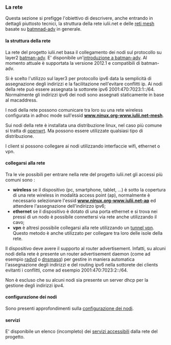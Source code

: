 ### La rete

Questa sezione si prefigge l'obiettivo di descrivere, anche entrando in dettagli piuttosto tecnici, la struttura della rete iulii.net e delle [reti mesh](http://it.wikipedia.org/wiki/Wireless_mesh_network "wireless mesh network su wikipedia") basate su [batmnad-adv](http://www.open-mesh.org/wiki/batman-adv/ "batman-adv homepage") in generale.

#### la struttura della rete

La rete del progetto iulii.net basa il collegamento dei nodi sul protocollo su layer2 [batman-adv](http://www.open-mesh.org/wiki/batman-adv/ "homepage del progetto batmnad-adv"). E' disponibile un'[introduzione a batman-adv](batman-adv.html "introduzione a batman-adv"). Al momento attuale è supportata la versione 2012.1 e compatibili di batman-adv.

Si è scelto l'utilizzo sul layer3 per protocollo ipv6 data la semplicità di assegnazione degli indirizzi e la facilitazione nell'evitare conflitti ip. Ai nodi della rete può essere assegnata la sottorete ipv6 2001:470:7023:1::/64. Normalmente gli indirizzi ipv6 dei nodi sono assegnati staticamente in base al macaddress.

I nodi della rete possono comunicare tra loro su una rete wireless configurata in adhoc mode sull'essid **www.ninux.org-www.iulii.net-mesh**.

Sui nodi della rete è installata una distribuzione linux, nel caso più comune si tratta di [openwrt](http://openwrt.org "homepage di openwrt"). Ma possono essere utilizzate qualsiasi tipo di distribuzione.

I client si possono collegare ai nodi utilizzando interfaccie wifi, ethernet o vpn.

#### collegarsi alla rete

Tra le vie possibili per entrare nella rete del progetto iulii.net gli accessi più comuni sono :

* **wireless** se il dispositivo (pc, smartphone, tablet, ...) è sotto la copertura di una rete wireless in modalità access point (ap), normalmente è necessario selezionare l'essid **www.ninux.org-www.iulii.net-ap** ed attendere l'assegnazione dell'indirizzo ipv6;
* **ethernet** se il dispositivo è dotato di una porta ethernet e si trova nei pressi di un nodo è possibile connettersi via rete anche utilizzando il cavo;
* **vpn** è altresì possibile collegarsi alla rete utilizzando un [tunnel vpn](http://wiki.ninux.org/TincVPN "collegarsi a ninux con una vpn"). Questo metodo è anche utilizzato per collegare tra loro delle isole della rete.

Il dispositivo deve avere il supporto al router advertisement. Infatti, su alcuni nodi della rete è presente un router advertisement daemon (come ad esempio [radvd](http://www.litech.org/radvd/ "homepage di radvd") o [dnsmasq](http://www.thekelleys.org.uk/dnsmasq/doc.html "homepage di dnsmasq")) per gestire in maniera automatica l'assegnazione degli indirizzi e del routing ipv6 nella sottorete dei clients evitanti i conflitti, come ad esempio 2001:470:7023:2::/64.

Non è escluso che su alcuni nodi sia presente un server dhcp per la gestione degli indirizzi ipv4.

#### configurazione dei nodi 

Sono presenti approfondimenti sulla [configurazione dei nodi](nodi/ "configurazione dei nodi").
 
#### servizi 

E' disponibile un elenco (incompleto) dei [servizi accessibili](servizi.html "servizi") dalla rete del progetto.
